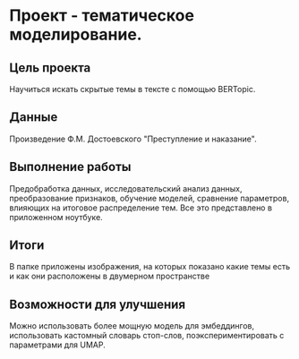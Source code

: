 # Проект - тематическое моделирование.

## Цель проекта
Научиться искать скрытые темы в тексте с помощью BERTopic.

## Данные
Произведение Ф.М. Достоевского "Преступление и наказание".

## Выполнение работы
Предобработка данных, исследовательский анализ данных, преобразование признаков, обучение моделей, сравнение параметров, влияющих на итоговое распределение тем. Все это представлено в приложенном ноутбуке.

## Итоги
В папке приложены изображения, на которых показано какие темы есть и как они расположены в двумерном пространстве


## Возможности для улучшения
Можно использовать более мощную модель для эмбеддингов, использовать кастомный словарь стоп-слов, поэкспериментировать с параметрами для UMAP. 
